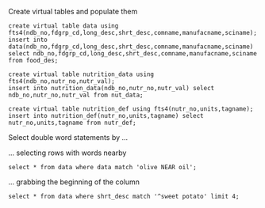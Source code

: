 
Create virtual tables and populate them

```
create virtual table data using fts4(ndb_no,fdgrp_cd,long_desc,shrt_desc,comname,manufacname,sciname);
insert into data(ndb_no,fdgrp_cd,long_desc,shrt_desc,comname,manufacname,sciname) select ndb_no,fdgrp_cd,long_desc,shrt_desc,comname,manufacname,sciname from food_des;

create virtual table nutrition_data using fts4(ndb_no,nutr_no,nutr_val);
insert into nutrition_data(ndb_no,nutr_no,nutr_val) select ndb_no,nutr_no,nutr_val from nut_data;

create virtual table nutrition_def using fts4(nutr_no,units,tagname);
insert into nutrition_def(nutr_no,units,tagname) select nutr_no,units,tagname from nutr_def;

```

Select double word statements by ...

... selecting rows with words nearby
```
select * from data where data match 'olive NEAR oil';
```

... grabbing the beginning of the column

```
select * from data where shrt_desc match '^sweet potato' limit 4;
```

